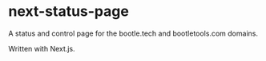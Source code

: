 # next-status-page
A status and control page for the bootle.tech and bootletools.com domains.

Written with Next.js.
